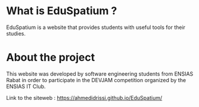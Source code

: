 # What is EduSpatium ?
EduSpatium is a website that provides students with useful tools for their studies.
# About the project
This website was developed by software engineering students from ENSIAS Rabat in order to participate in the DEVJAM competition organized by the ENSIAS IT Club.

Link to the siteweb : https://ahmedidrissi.github.io/EduSpatium/
